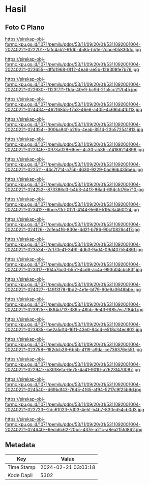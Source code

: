 # Hasil

## Foto C Plano

https://sirekap-obj-formc.kpu.go.id/1071/pemilu/pdpr/53/11/09/20/01/5311092001004-20240221-022201--fafc4ab2-91db-4585-bb1e-2dace05830dc.jpg

https://sirekap-obj-formc.kpu.go.id/1071/pemilu/pdpr/53/11/09/20/01/5311092001004-20240221-023655--dffd1968-0f12-4ea6-ae5b-126308fe7b76.jpg

https://sirekap-obj-formc.kpu.go.id/1071/pemilu/pdpr/53/11/09/20/01/5311092001004-20240221-022630--1123f7f1-11da-40e9-bc9d-21a5cc217b45.jpg

https://sirekap-obj-formc.kpu.go.id/1071/pemilu/pdpr/53/11/09/20/01/5311092001004-20240221-024434--462f6855-f7a3-46e6-a405-4c69bb4fbf13.jpg

https://sirekap-obj-formc.kpu.go.id/1071/pemilu/pdpr/53/11/09/20/01/5311092001004-20240221-024354--300ba94f-b29b-4eab-8514-23b572541813.jpg

https://sirekap-obj-formc.kpu.go.id/1071/pemilu/pdpr/53/11/09/20/01/5311092001004-20240221-022346--0973a028-66ee-4c30-a536-a14186214899.jpg

https://sirekap-obj-formc.kpu.go.id/1071/pemilu/pdpr/53/11/09/20/01/5311092001004-20240221-022511--44c7f714-a75b-4630-9229-0ac96b435beb.jpg

https://sirekap-obj-formc.kpu.go.id/1071/pemilu/pdpr/53/11/09/20/01/5311092001004-20240221-024252--873386d3-b4b3-44f3-86ad-694cfd76e710.jpg

https://sirekap-obj-formc.kpu.go.id/1071/pemilu/pdpr/53/11/09/20/01/5311092001004-20240221-023412--6bce7ffd-012f-4144-9e60-519c3a460f24.jpg

https://sirekap-obj-formc.kpu.go.id/1071/pemilu/pdpr/53/11/09/20/01/5311092001004-20240221-024126--2cfea4f6-830e-4d2f-b786-90cf0826c417.jpg

https://sirekap-obj-formc.kpu.go.id/1071/pemilu/pdpr/53/11/09/20/01/5311092001004-20240221-023534--2c170e41-346f-4db3-9ad4-09d40755486f.jpg

https://sirekap-obj-formc.kpu.go.id/1071/pemilu/pdpr/53/11/09/20/01/5311092001004-20240221-023317--104a7bc0-b551-4cd6-ac4a-993b04cbc83f.jpg

https://sirekap-obj-formc.kpu.go.id/1071/pemilu/pdpr/53/11/09/20/01/5311092001004-20240221-024027--149f3f78-1bd2-4e1e-bf79-90e9a3646bbe.jpg

https://sirekap-obj-formc.kpu.go.id/1071/pemilu/pdpr/53/11/09/20/01/5311092001004-20240221-023925--d894d713-389a-48bb-9e43-9f857ec7f84d.jpg

https://sirekap-obj-formc.kpu.go.id/1071/pemilu/pdpr/53/11/09/20/01/5311092001004-20240221-023835--be2a5d14-16f1-43e0-84c4-e518c34ec802.jpg

https://sirekap-obj-formc.kpu.go.id/1071/pemilu/pdpr/53/11/09/20/01/5311092001004-20240221-023758--182dcb28-6b5b-4119-a9da-ce736376e551.jpg

https://sirekap-obj-formc.kpu.go.id/1071/pemilu/pdpr/53/11/09/20/01/5311092001004-20240221-022941--b30f8efa-6e75-4a41-9010-a2623f470087.jpg

https://sirekap-obj-formc.kpu.go.id/1071/pemilu/pdpr/53/11/09/20/01/5311092001004-20240221-024540--d69bdf43-7645-4165-af94-5217c9f25b9d.jpg

https://sirekap-obj-formc.kpu.go.id/1071/pemilu/pdpr/53/11/09/20/01/5311092001004-20240221-022723--2dc61023-7d03-4e5f-b4b7-830ed54cb0d3.jpg

https://sirekap-obj-formc.kpu.go.id/1071/pemilu/pdpr/53/11/09/20/01/5311092001004-20240221-024640--9ecb6c62-20bc-437e-a21c-a8ea2f5fd862.jpg


## Metadata

| Key        | Value               |
| ---------- | ------------------- |
| Time Stamp | 2024-02-21 03:03:18 |
| Kode Dapil | 5302                |



